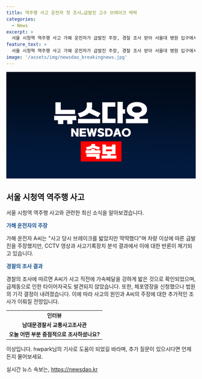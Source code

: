 ```yaml
---
title: 역주행 사고 운전자 첫 조사…급발진 고수 브레이크 딱딱
categories:
  - News
excerpt: >
  서울 시청역 역주행 사고 가해 운전자가 급발진 주장, 경찰 조사 받아 서울대 병원 입구에서 사복을 입은 경찰 수사관들이 서둘러 빠져나오고 있습니다. 지난 1일 밤 서울시청 인근에서 역주행 사고를 낸 가해 운전자 A 씨가 나흘 만인 오늘 오후 첫 경찰 조사를 받았습니다. A 씨는 사고 당시 브레이크를 밟았지만 딱딱했다며 차량 이상에 따른 급발진을 주장했지만, CCTV 영상과 사고기록장치 분석에서 그 주장에 대한 의심이 제기되고 있습니다.
feature_text: >
  서울 시청역 역주행 사고 가해 운전자가 급발진 주장, 경찰 조사 받아 서울대 병원 입구에서 사복을 입은 경찰 수사관들이 서둘러 빠져나오고 있습니다. 지난 1일 밤 서울시청 인근에서 역주행 사고를 낸 가해 운전자 A 씨가 나흘 만인 오늘 오후 첫 경찰 조사를 받았습니다. A 씨는 사고 당시 브레이크를 밟았지만 딱딱했다며 차량 이상에 따른 급발진을 주장했지만, CCTV 영상과 사고기록장치 분석에서 그 주장에 대한 의심이 제기되고 있습니다.
image: '/assets/img/newsdao_breakingnews.jpg'
---
```


<p><img src="/assets/img/newsdao_breakingnews.jpg" alt="flaretime 속보" /></p>

<h2 data-ke-size="size26">서울 시청역 역주행 사고</h2>

<p>서울 시청역 역주행 사고와 관련한 최신 소식을 알아보겠습니다.</p>

<p data-ke-size="size16"><b><span style="color: #1a5490;">가해 운전자의 주장</span></b></p>

<p>가해 운전자 A씨는 "사고 당시 브레이크를 밟았지만 딱딱했다"며 차량 이상에 따른 급발진을 주장했지만, CCTV 영상과 사고기록장치 분석 결과에서 이에 대한 반론이 제기되고 있습니다.</p>

<p data-ke-size="size16"><b><span style="color: #1a5490;">경찰의 조사 결과</span></b></p>

<p>경찰의 조사에 따르면 A씨가 사고 직전에 가속페달을 강하게 밟은 것으로 확인되었으며, 급제동으로 인한 타이어자국도 발견되지 않았습니다. 또한, 체포영장을 신청했으나 법원의 기각 결정이 내려졌습니다. 이에 따라 사고의 원인과 A씨의 주장에 대한 추가적인 조사가 이뤄질 전망입니다. </p>

<table>
  <tr>
    <td style="text-align: center; height: 17px;"><b>인터뷰</b></td>
  </tr>
  <tr>
    <td style="text-align: center; height: 17px;"><b>남대문경찰서 교통사고조사관</b></td>
  </tr>
  <tr>
    <td style="text-align: center; height: 17px;"><b>오늘 어떤 부분 중점적으로 조사하셨나요?</b></td>
  </tr>
</table>

<p>이상입니다. hwpark님의 기사로 도움이 되었길 바라며, 추가 질문이 있으시다면 언제든지 물어보세요.</p>
실시간 뉴스 속보는, <a href="https://newsdao.kr" rel="dofollow">https://newsdao.kr</a>


